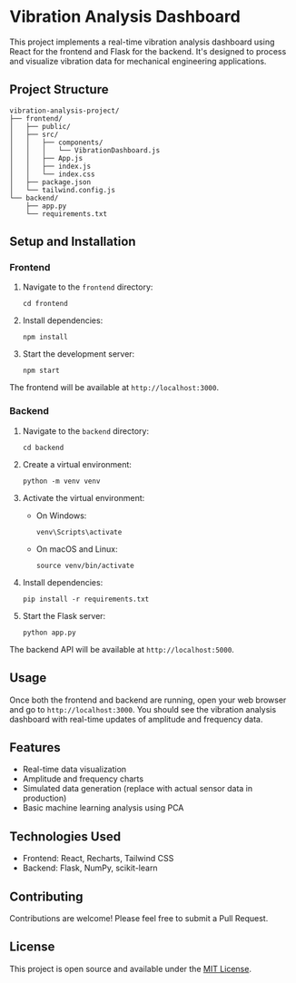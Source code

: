 # Vibration Analysis Dashboard

This project implements a real-time vibration analysis dashboard using React for the frontend and Flask for the backend. It's designed to process and visualize vibration data for mechanical engineering applications.

## Project Structure

```
vibration-analysis-project/
├── frontend/
│   ├── public/
│   ├── src/
│   │   ├── components/
│   │   │   └── VibrationDashboard.js
│   │   ├── App.js
│   │   ├── index.js
│   │   └── index.css
│   ├── package.json
│   └── tailwind.config.js
└── backend/
    ├── app.py
    └── requirements.txt
```

## Setup and Installation

### Frontend

1. Navigate to the `frontend` directory:
   ```
   cd frontend
   ```

2. Install dependencies:
   ```
   npm install
   ```

3. Start the development server:
   ```
   npm start
   ```

The frontend will be available at `http://localhost:3000`.

### Backend

1. Navigate to the `backend` directory:
   ```
   cd backend
   ```

2. Create a virtual environment:
   ```
   python -m venv venv
   ```

3. Activate the virtual environment:
   - On Windows:
     ```
     venv\Scripts\activate
     ```
   - On macOS and Linux:
     ```
     source venv/bin/activate
     ```

4. Install dependencies:
   ```
   pip install -r requirements.txt
   ```

5. Start the Flask server:
   ```
   python app.py
   ```

The backend API will be available at `http://localhost:5000`.

## Usage

Once both the frontend and backend are running, open your web browser and go to `http://localhost:3000`. You should see the vibration analysis dashboard with real-time updates of amplitude and frequency data.

## Features

- Real-time data visualization
- Amplitude and frequency charts
- Simulated data generation (replace with actual sensor data in production)
- Basic machine learning analysis using PCA

## Technologies Used

- Frontend: React, Recharts, Tailwind CSS
- Backend: Flask, NumPy, scikit-learn

## Contributing

Contributions are welcome! Please feel free to submit a Pull Request.

## License

This project is open source and available under the [MIT License](LICENSE).
